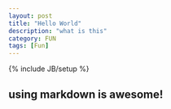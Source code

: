 ```yaml
---
layout: post
title: "Hello World"
description: "what is this"
category: FUN
tags: [Fun]
---
```

{% include JB/setup %}

## using markdown is awesome!
